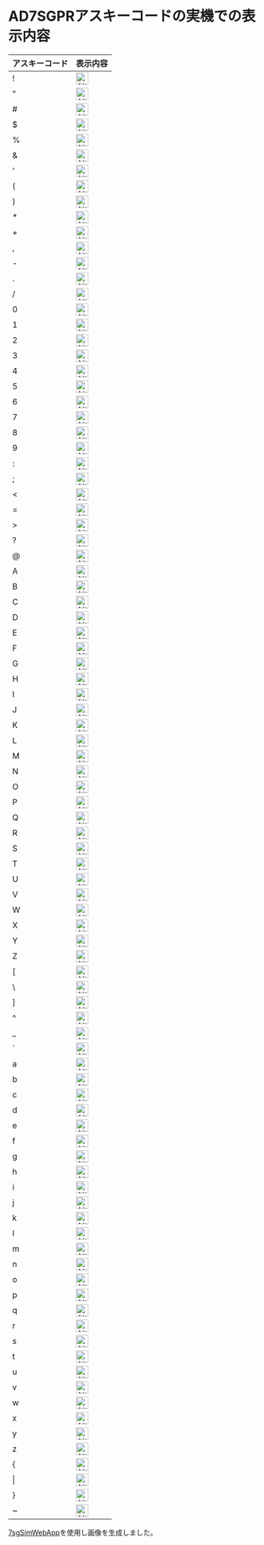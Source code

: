 # AD7SGPRアスキーコードの実機での表示内容

| アスキーコード | 表示内容 |
|---------------|---------|
| !             |<img src="7sgAsciiImages/seven_segment_display.png" alt="Alt text" style="width:25px;">                |
| "             |<img src="7sgAsciiImages/seven_segment_display (1).png" alt="Alt text" style="width:25px;">          |
| #             |<img src="7sgAsciiImages/seven_segment_display (2).png" alt="Alt text" style="width:25px;">          |
| $             |<img src="7sgAsciiImages/seven_segment_display (3).png" alt="Alt text" style="width:25px;">          |
| %             |<img src="7sgAsciiImages/seven_segment_display (4).png" alt="Alt text" style="width:25px;">          |
| &             |<img src="7sgAsciiImages/seven_segment_display (5).png" alt="Alt text" style="width:25px;">          |
| '             |<img src="7sgAsciiImages/seven_segment_display (6).png" alt="Alt text" style="width:25px;">          |
| (             |<img src="7sgAsciiImages/seven_segment_display (7).png" alt="Alt text" style="width:25px;">          |
| )             |<img src="7sgAsciiImages/seven_segment_display (8).png" alt="Alt text" style="width:25px;">          |
| *             |<img src="7sgAsciiImages/seven_segment_display (9).png" alt="Alt text" style="width:25px;">          |
| +             |<img src="7sgAsciiImages/seven_segment_display (10).png" alt="Alt text" style="width:25px;">          |
| ,             |<img src="7sgAsciiImages/seven_segment_display (11).png" alt="Alt text" style="width:25px;">          |
| -             |<img src="7sgAsciiImages/seven_segment_display (12).png" alt="Alt text" style="width:25px;">          |
| .             |<img src="7sgAsciiImages/seven_segment_display (13).png" alt="Alt text" style="width:25px;">          |
| /             |<img src="7sgAsciiImages/seven_segment_display (14).png" alt="Alt text" style="width:25px;">          |
| 0             |<img src="7sgAsciiImages/seven_segment_display (15).png" alt="Alt text" style="width:25px;">          |
| 1             |<img src="7sgAsciiImages/seven_segment_display (16).png" alt="Alt text" style="width:25px;">          |
| 2             |<img src="7sgAsciiImages/seven_segment_display (17).png" alt="Alt text" style="width:25px;">          |
| 3             |<img src="7sgAsciiImages/seven_segment_display (18).png" alt="Alt text" style="width:25px;">          |
| 4             |<img src="7sgAsciiImages/seven_segment_display (19).png" alt="Alt text" style="width:25px;">          |
| 5             |<img src="7sgAsciiImages/seven_segment_display (20).png" alt="Alt text" style="width:25px;">          |
| 6             |<img src="7sgAsciiImages/seven_segment_display (21).png" alt="Alt text" style="width:25px;">          |
| 7             |<img src="7sgAsciiImages/seven_segment_display (22).png" alt="Alt text" style="width:25px;">          |
| 8             |<img src="7sgAsciiImages/seven_segment_display (23).png" alt="Alt text" style="width:25px;">          |
| 9             |<img src="7sgAsciiImages/seven_segment_display (24).png" alt="Alt text" style="width:25px;">          |
| :             |<img src="7sgAsciiImages/seven_segment_display (25).png" alt="Alt text" style="width:25px;">          |
| ;             |<img src="7sgAsciiImages/seven_segment_display (26).png" alt="Alt text" style="width:25px;">          |
| <             |<img src="7sgAsciiImages/seven_segment_display (27).png" alt="Alt text" style="width:25px;">          |
| =             |<img src="7sgAsciiImages/seven_segment_display (28).png" alt="Alt text" style="width:25px;">          |
| >             |<img src="7sgAsciiImages/seven_segment_display (29).png" alt="Alt text" style="width:25px;">          |
| ?             |<img src="7sgAsciiImages/seven_segment_display (30).png" alt="Alt text" style="width:25px;">          |
| @             |<img src="7sgAsciiImages/seven_segment_display (31).png" alt="Alt text" style="width:25px;">          |
| A             |<img src="7sgAsciiImages/seven_segment_display (32).png" alt="Alt text" style="width:25px;">          |
| B             |<img src="7sgAsciiImages/seven_segment_display (33).png" alt="Alt text" style="width:25px;">          |
| C             |<img src="7sgAsciiImages/seven_segment_display (34).png" alt="Alt text" style="width:25px;">          |
| D             |<img src="7sgAsciiImages/seven_segment_display (35).png" alt="Alt text" style="width:25px;">          |
| E             |<img src="7sgAsciiImages/seven_segment_display (36).png" alt="Alt text" style="width:25px;">          |
| F             |<img src="7sgAsciiImages/seven_segment_display (37).png" alt="Alt text" style="width:25px;">          |
| G             |<img src="7sgAsciiImages/seven_segment_display (38).png" alt="Alt text" style="width:25px;">          |
| H             |<img src="7sgAsciiImages/seven_segment_display (39).png" alt="Alt text" style="width:25px;">          |
| I             |<img src="7sgAsciiImages/seven_segment_display (40).png" alt="Alt text" style="width:25px;">          |
| J             |<img src="7sgAsciiImages/seven_segment_display (41).png" alt="Alt text" style="width:25px;">          |
| K             |<img src="7sgAsciiImages/seven_segment_display (42).png" alt="Alt text" style="width:25px;">          |
| L             |<img src="7sgAsciiImages/seven_segment_display (43).png" alt="Alt text" style="width:25px;">          |
| M             |<img src="7sgAsciiImages/seven_segment_display (44).png" alt="Alt text" style="width:25px;">          |
| N             |<img src="7sgAsciiImages/seven_segment_display (45).png" alt="Alt text" style="width:25px;">          |
| O             |<img src="7sgAsciiImages/seven_segment_display (46).png" alt="Alt text" style="width:25px;">          |
| P             |<img src="7sgAsciiImages/seven_segment_display (47).png" alt="Alt text" style="width:25px;">          |
| Q             |<img src="7sgAsciiImages/seven_segment_display (48).png" alt="Alt text" style="width:25px;">          |
| R             |<img src="7sgAsciiImages/seven_segment_display (50).png" alt="Alt text" style="width:25px;">          |
| S             |<img src="7sgAsciiImages/seven_segment_display (51).png" alt="Alt text" style="width:25px;">          |
| T             |<img src="7sgAsciiImages/seven_segment_display (52).png" alt="Alt text" style="width:25px;">          |
| U             |<img src="7sgAsciiImages/seven_segment_display (53).png" alt="Alt text" style="width:25px;">          |
| V             |<img src="7sgAsciiImages/seven_segment_display (54).png" alt="Alt text" style="width:25px;">          |
| W             |<img src="7sgAsciiImages/seven_segment_display (55).png" alt="Alt text" style="width:25px;">          |
| X             |<img src="7sgAsciiImages/seven_segment_display (56).png" alt="Alt text" style="width:25px;">          |
| Y             |<img src="7sgAsciiImages/seven_segment_display (57).png" alt="Alt text" style="width:25px;">          |
| Z             |<img src="7sgAsciiImages/seven_segment_display (58).png" alt="Alt text" style="width:25px;">          |
| [             |<img src="7sgAsciiImages/seven_segment_display (59).png" alt="Alt text" style="width:25px;">          |
| \             |<img src="7sgAsciiImages/seven_segment_display (60).png" alt="Alt text" style="width:25px;">          |
| ]             |<img src="7sgAsciiImages/seven_segment_display (61).png" alt="Alt text" style="width:25px;">          |
| ^             |<img src="7sgAsciiImages/seven_segment_display (62).png" alt="Alt text" style="width:25px;">          |
| _             |<img src="7sgAsciiImages/seven_segment_display (63).png" alt="Alt text" style="width:25px;">          |
| `             |<img src="7sgAsciiImages/seven_segment_display (64).png" alt="Alt text" style="width:25px;">          |
| a             |<img src="7sgAsciiImages/seven_segment_display (65).png" alt="Alt text" style="width:25px;">          |
| b             |<img src="7sgAsciiImages/seven_segment_display (66).png" alt="Alt text" style="width:25px;">          |
| c             |<img src="7sgAsciiImages/seven_segment_display (67).png" alt="Alt text" style="width:25px;">          |
| d             |<img src="7sgAsciiImages/seven_segment_display (68).png" alt="Alt text" style="width:25px;">          |
| e             |<img src="7sgAsciiImages/seven_segment_display (69).png" alt="Alt text" style="width:25px;">          |
| f             |<img src="7sgAsciiImages/seven_segment_display (70).png" alt="Alt text" style="width:25px;">          |
| g             |<img src="7sgAsciiImages/seven_segment_display (71).png" alt="Alt text" style="width:25px;">          |
| h             |<img src="7sgAsciiImages/seven_segment_display (72).png" alt="Alt text" style="width:25px;">          |
| i             |<img src="7sgAsciiImages/seven_segment_display (73).png" alt="Alt text" style="width:25px;">          |
| j             |<img src="7sgAsciiImages/seven_segment_display (74).png" alt="Alt text" style="width:25px;">          |
| k             |<img src="7sgAsciiImages/seven_segment_display (75).png" alt="Alt text" style="width:25px;">          |
| l             |<img src="7sgAsciiImages/seven_segment_display (76).png" alt="Alt text" style="width:25px;">          |
| m             |<img src="7sgAsciiImages/seven_segment_display (77).png" alt="Alt text" style="width:25px;">          |
| n             |<img src="7sgAsciiImages/seven_segment_display (78).png" alt="Alt text" style="width:25px;">          |
| o             |<img src="7sgAsciiImages/seven_segment_display (79).png" alt="Alt text" style="width:25px;">          |
| p             |<img src="7sgAsciiImages/seven_segment_display (80).png" alt="Alt text" style="width:25px;">          |
| q             |<img src="7sgAsciiImages/seven_segment_display (81).png" alt="Alt text" style="width:25px;">          |
| r             |<img src="7sgAsciiImages/seven_segment_display (82).png" alt="Alt text" style="width:25px;">          |
| s             |<img src="7sgAsciiImages/seven_segment_display (84).png" alt="Alt text" style="width:25px;">          |
| t             |<img src="7sgAsciiImages/seven_segment_display (85).png" alt="Alt text" style="width:25px;">          |
| u             |<img src="7sgAsciiImages/seven_segment_display (86).png" alt="Alt text" style="width:25px;">          |
| v             |<img src="7sgAsciiImages/seven_segment_display (86).png" alt="Alt text" style="width:25px;">          |
| w             |<img src="7sgAsciiImages/seven_segment_display (87).png" alt="Alt text" style="width:25px;">          |
| x             |<img src="7sgAsciiImages/seven_segment_display (88).png" alt="Alt text" style="width:25px;">          |
| y             |<img src="7sgAsciiImages/seven_segment_display (89).png" alt="Alt text" style="width:25px;">          |
| z             |<img src="7sgAsciiImages/seven_segment_display (90).png" alt="Alt text" style="width:25px;">          |
| {             |<img src="7sgAsciiImages/seven_segment_display (83).png" alt="Alt text" style="width:25px;">          |
| \|            |<img src="7sgAsciiImages/seven_segment_display (83).png" alt="Alt text" style="width:25px;">          |
| }             |<img src="7sgAsciiImages/seven_segment_display (83).png" alt="Alt text" style="width:25px;">          |
| ~             |<img src="7sgAsciiImages/seven_segment_display (83).png" alt="Alt text" style="width:25px;">          |
  
[7sgSimWebApp](https://github.com/T-Oda-BTO/7sgSimWebApp)を使用し画像を生成しました。
